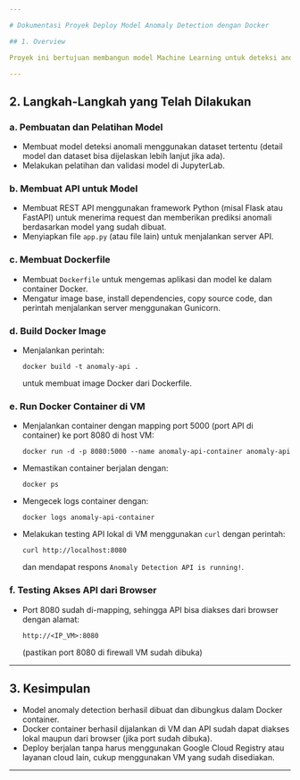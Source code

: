 ```yaml
---

# Dokumentasi Proyek Deploy Model Anomaly Detection dengan Docker

## 1. Overview

Proyek ini bertujuan membangun model Machine Learning untuk deteksi anomali, mengemasnya dalam container Docker, dan melakukan deployment pada Virtual Machine (VM) di server untuk digunakan sebagai API.

---
```


## 2. Langkah-Langkah yang Telah Dilakukan

### a. Pembuatan dan Pelatihan Model

* Membuat model deteksi anomali menggunakan dataset tertentu (detail model dan dataset bisa dijelaskan lebih lanjut jika ada).
* Melakukan pelatihan dan validasi model di JupyterLab.

### b. Membuat API untuk Model

* Membuat REST API menggunakan framework Python (misal Flask atau FastAPI) untuk menerima request dan memberikan prediksi anomali berdasarkan model yang sudah dibuat.
* Menyiapkan file `app.py` (atau file lain) untuk menjalankan server API.

### c. Membuat Dockerfile

* Membuat `Dockerfile` untuk mengemas aplikasi dan model ke dalam container Docker.
* Mengatur image base, install dependencies, copy source code, dan perintah menjalankan server menggunakan Gunicorn.

### d. Build Docker Image

* Menjalankan perintah:

  ```
  docker build -t anomaly-api .
  ```

  untuk membuat image Docker dari Dockerfile.

### e. Run Docker Container di VM

* Menjalankan container dengan mapping port 5000 (port API di container) ke port 8080 di host VM:

  ```
  docker run -d -p 8080:5000 --name anomaly-api-container anomaly-api
  ```
* Memastikan container berjalan dengan:

  ```
  docker ps
  ```
* Mengecek logs container dengan:

  ```
  docker logs anomaly-api-container
  ```
* Melakukan testing API lokal di VM menggunakan `curl` dengan perintah:

  ```
  curl http://localhost:8080
  ```

  dan mendapat respons `Anomaly Detection API is running!`.

### f. Testing Akses API dari Browser

* Port 8080 sudah di-mapping, sehingga API bisa diakses dari browser dengan alamat:

  ```
  http://<IP_VM>:8080
  ```

  (pastikan port 8080 di firewall VM sudah dibuka)

---

## 3. Kesimpulan

* Model anomaly detection berhasil dibuat dan dibungkus dalam Docker container.
* Docker container berhasil dijalankan di VM dan API sudah dapat diakses lokal maupun dari browser (jika port sudah dibuka).
* Deploy berjalan tanpa harus menggunakan Google Cloud Registry atau layanan cloud lain, cukup menggunakan VM yang sudah disediakan.

---
